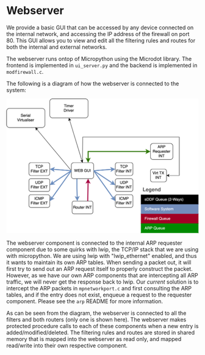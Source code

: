 # Webserver

We provide a basic GUI that can be accessed by any device connected on the internal network, and accessing
the IP address of the firewall on port 80. This GUI allows you to view and edit all the filtering rules
and routes for both the internal and external networks.

The webserver runs ontop of Micropython using the Microdot library. The frontend is implemented in
`ui_server.py` and the backend is implemented in `modfirewall.c`.

The following is a diagram of how the webserver is connected to the system:

![](../images/firewall_webserver.svg)

The webserver component is connected to the internal ARP requester component due to some quirks with lwip,
the TCP/IP stack that we are using with micropython. We are using lwip with "lwip_ethernet" enabled, and thus
it wants to maintain its own ARP tables. When sending a packet out, it will first try to send out an ARP request
itself to properly construct the packet. However, as we have our own ARP components that are intercepting
all ARP traffic, we will never get the response back to lwip. Our *current* solution is to intercept the
ARP packets in `mpnetworkport.c` and first consulting the ARP tables, and if the entry does not exist, enqueue
a request to the requester component. Please see the `arp` README for more information.

As can be seen from the diagram, the webserver is connected to all the filters and both routers (only one is shown here).
The webserver makes protected procedure calls to each of these components when a new entry is added/modified/deleted. The
filtering rules and routes are stored in shared memory that is mapped into the webserver as read only, and mapped read/write
into their own respective component.